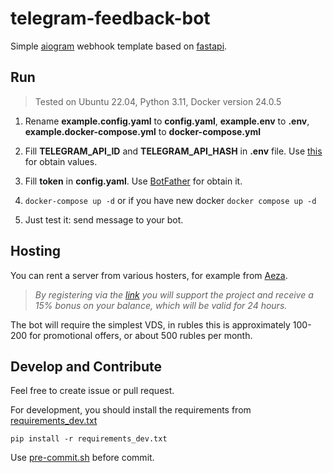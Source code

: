 # telegram-feedback-bot

Simple [aiogram](https://github.com/aiogram/aiogram) webhook template based on [fastapi](https://github.com/tiangolo/fastapi).

## Run

> Tested on Ubuntu 22.04, Python 3.11, Docker version 24.0.5

1. Rename **example.config.yaml** to **config.yaml**, **example.env** to **.env**, **example.docker-compose.yml** to **docker-compose.yml**

2. Fill **TELEGRAM_API_ID** and **TELEGRAM_API_HASH** in **.env** file. Use [this](https://core.telegram.org/api/obtaining_api_id) for obtain values.

3. Fill **token** in **config.yaml**. Use [BotFather](https://t.me/BotFather) for obtain it.

4. `docker-compose up -d` or if you have new docker `docker compose up -d`

5. Just test it: send message to your bot.

## Hosting
You can rent a server from various hosters, for example from [Aeza](https://aeza.net/?ref=380831).

>*By registering via the [link](https://aeza.net/?ref=380831) you will support the project and receive a 15% bonus on your balance, which will be valid for 24 hours.*

The bot will require the simplest VDS, in rubles this is approximately 100-200 for promotional offers, or about 500 rubles per month.

## Develop and Contribute

Feel free to create issue or pull request.

For development, you should install the requirements from [requirements_dev.txt](./requirements_dev.txt)

`pip install -r requirements_dev.txt`

Use [pre-commit.sh](./pre-commit.sh) before commit.
